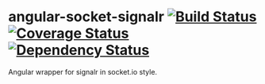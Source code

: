 
# angular-socket-signalr [![Build Status](https://travis-ci.org/roylee0704/angular-socket-signalr.svg?branch=master)](https://travis-ci.org/roylee0704/angular-socket-signalr) [![Coverage Status](https://coveralls.io/repos/roylee0704/angular-socket-signalr/badge.png?branch=master)](https://coveralls.io/r/roylee0704/angular-socket-signalr?branch=master) [![Dependency Status](https://gemnasium.com/roylee0704/angular-socket-signalr.svg)](https://gemnasium.com/roylee0704/angular-socket-signalr)


Angular wrapper for signalr in socket.io style.
